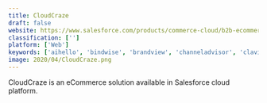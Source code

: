 ```yaml
---
title: CloudCraze
draft: false 
website: https://www.salesforce.com/products/commerce-cloud/b2b-ecommerce/?czdc=czdcp2
classification: ['']
platform: ['Web']
keywords: ['aihello', 'bindwise', 'brandview', 'channeladvisor', 'clavis_insight', 'cloud.iq', 'foxmetrics', 'google_analytics', 'hybris', 'jirafe', 'magento', 'metorik', 'metrilo', 'monkeydata', 'profitero', 'putler', 'singlefeed', 'wcs', 'demandware', 'minubo', 'nopcommerce']
image: 2020/04/CloudCraze.png
---
```

CloudCraze is an eCommerce solution available in Salesforce cloud platform.